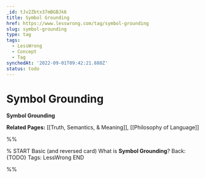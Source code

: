 ```yaml
---
_id: tJv2Zbtx37mBGBJk6
title: Symbol Grounding
href: https://www.lesswrong.com/tag/symbol-grounding
slug: symbol-grounding
type: tag
tags:
  - LessWrong
  - Concept
  - Tag
synchedAt: '2022-09-01T09:42:21.888Z'
status: todo
---
```


# Symbol Grounding

**Symbol Grounding**

**Related Pages:** [[Truth, Semantics, & Meaning]], [[Philosophy of Language]]


%%

% START
Basic (and reversed card)
What is **Symbol Grounding**?
Back: {TODO}
Tags: LessWrong
END

%%
	
